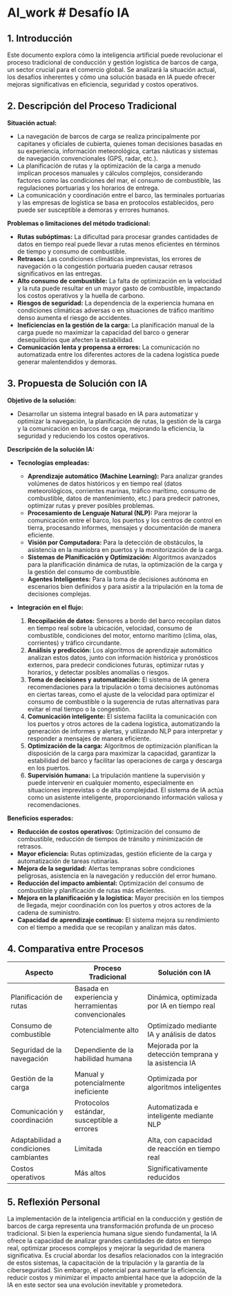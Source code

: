 # AI_work # Desafío IA

## 1. Introducción

Este documento explora cómo la inteligencia artificial puede revolucionar el proceso tradicional de conducción y gestión logística de barcos de carga, un sector crucial para el comercio global. Se analizará la situación actual, los desafíos inherentes y cómo una solución basada en IA puede ofrecer mejoras significativas en eficiencia, seguridad y costos operativos.

## 2. Descripción del Proceso Tradicional

**Situación actual:**

- La navegación de barcos de carga se realiza principalmente por capitanes y oficiales de cubierta, quienes toman decisiones basadas en su experiencia, información meteorológica, cartas náuticas y sistemas de navegación convencionales (GPS, radar, etc.).
- La planificación de rutas y la optimización de la carga a menudo implican procesos manuales y cálculos complejos, considerando factores como las condiciones del mar, el consumo de combustible, las regulaciones portuarias y los horarios de entrega.
- La comunicación y coordinación entre el barco, las terminales portuarias y las empresas de logística se basa en protocolos establecidos, pero puede ser susceptible a demoras y errores humanos.

**Problemas o limitaciones del método tradicional:**

- **Rutas subóptimas:** La dificultad para procesar grandes cantidades de datos en tiempo real puede llevar a rutas menos eficientes en términos de tiempo y consumo de combustible.
- **Retrasos:** Las condiciones climáticas imprevistas, los errores de navegación o la congestión portuaria pueden causar retrasos significativos en las entregas.
- **Alto consumo de combustible:** La falta de optimización en la velocidad y la ruta puede resultar en un mayor gasto de combustible, impactando los costos operativos y la huella de carbono.
- **Riesgos de seguridad:** La dependencia de la experiencia humana en condiciones climáticas adversas o en situaciones de tráfico marítimo denso aumenta el riesgo de accidentes.
- **Ineficiencias en la gestión de la carga:** La planificación manual de la carga puede no maximizar la capacidad del barco o generar desequilibrios que afecten la estabilidad.
- **Comunicación lenta y propensa a errores:** La comunicación no automatizada entre los diferentes actores de la cadena logística puede generar malentendidos y demoras.

## 3. Propuesta de Solución con IA

**Objetivo de la solución:**

- Desarrollar un sistema integral basado en IA para automatizar y optimizar la navegación, la planificación de rutas, la gestión de la carga y la comunicación en barcos de carga, mejorando la eficiencia, la seguridad y reduciendo los costos operativos.

**Descripción de la solución IA:**

- **Tecnologías empleadas:**
    - **Aprendizaje automático (Machine Learning):** Para analizar grandes volúmenes de datos históricos y en tiempo real (datos meteorológicos, corrientes marinas, tráfico marítimo, consumo de combustible, datos de mantenimiento, etc.) para predecir patrones, optimizar rutas y prever posibles problemas.
    - **Procesamiento de Lenguaje Natural (NLP):** Para mejorar la comunicación entre el barco, los puertos y los centros de control en tierra, procesando informes, mensajes y documentación de manera eficiente.
    - **Visión por Computadora:** Para la detección de obstáculos, la asistencia en la maniobra en puertos y la monitorización de la carga.
    - **Sistemas de Planificación y Optimización:** Algoritmos avanzados para la planificación dinámica de rutas, la optimización de la carga y la gestión del consumo de combustible.
    - **Agentes Inteligentes:** Para la toma de decisiones autónoma en escenarios bien definidos y para asistir a la tripulación en la toma de decisiones complejas.

- **Integración en el flujo:**
    1. **Recopilación de datos:** Sensores a bordo del barco recopilan datos en tiempo real sobre la ubicación, velocidad, consumo de combustible, condiciones del motor, entorno marítimo (clima, olas, corrientes) y tráfico circundante.
    2. **Análisis y predicción:** Los algoritmos de aprendizaje automático analizan estos datos, junto con información histórica y pronósticos externos, para predecir condiciones futuras, optimizar rutas y horarios, y detectar posibles anomalías o riesgos.
    3. **Toma de decisiones y automatización:** El sistema de IA genera recomendaciones para la tripulación o toma decisiones autónomas en ciertas tareas, como el ajuste de la velocidad para optimizar el consumo de combustible o la sugerencia de rutas alternativas para evitar el mal tiempo o la congestión.
    4. **Comunicación inteligente:** El sistema facilita la comunicación con los puertos y otros actores de la cadena logística, automatizando la generación de informes y alertas, y utilizando NLP para interpretar y responder a mensajes de manera eficiente.
    5. **Optimización de la carga:** Algoritmos de optimización planifican la disposición de la carga para maximizar la capacidad, garantizar la estabilidad del barco y facilitar las operaciones de carga y descarga en los puertos.
    6. **Supervisión humana:** La tripulación mantiene la supervisión y puede intervenir en cualquier momento, especialmente en situaciones imprevistas o de alta complejidad. El sistema de IA actúa como un asistente inteligente, proporcionando información valiosa y recomendaciones.

**Beneficios esperados:**

- **Reducción de costos operativos:** Optimización del consumo de combustible, reducción de tiempos de tránsito y minimización de retrasos.
- **Mayor eficiencia:** Rutas optimizadas, gestión eficiente de la carga y automatización de tareas rutinarias.
- **Mejora de la seguridad:** Alertas tempranas sobre condiciones peligrosas, asistencia en la navegación y reducción del error humano.
- **Reducción del impacto ambiental:** Optimización del consumo de combustible y planificación de rutas más eficientes.
- **Mejora en la planificación y la logística:** Mayor precisión en los tiempos de llegada, mejor coordinación con los puertos y otros actores de la cadena de suministro.
- **Capacidad de aprendizaje continuo:** El sistema mejora su rendimiento con el tiempo a medida que se recopilan y analizan más datos.

## 4. Comparativa entre Procesos

| Aspecto                        | Proceso Tradicional                      | Solución con IA                                    |
|--------------------------------|--------------------------------------|----------------------------------------------------|
| Planificación de rutas         | Basada en experiencia y herramientas convencionales | Dinámica, optimizada por IA en tiempo real        |
| Consumo de combustible         | Potencialmente alto                    | Optimizado mediante IA y análisis de datos          |
| Seguridad de la navegación     | Dependiente de la habilidad humana     | Mejorada por la detección temprana y la asistencia IA |
| Gestión de la carga            | Manual y potencialmente ineficiente    | Optimizada por algoritmos inteligentes              |
| Comunicación y coordinación    | Protocolos estándar, susceptible a errores | Automatizada e inteligente mediante NLP             |
| Adaptabilidad a condiciones cambiantes | Limitada                            | Alta, con capacidad de reacción en tiempo real     |
| Costos operativos              | Más altos                            | Significativamente reducidos                         |

## 5. Reflexión Personal

La implementación de la inteligencia artificial en la conducción y gestión de barcos de carga representa una transformación profunda de un proceso tradicional. Si bien la experiencia humana sigue siendo fundamental, la IA ofrece la capacidad de analizar grandes cantidades de datos en tiempo real, optimizar procesos complejos y mejorar la seguridad de manera significativa. Es crucial abordar los desafíos relacionados con la integración de estos sistemas, la capacitación de la tripulación y la garantía de la ciberseguridad. Sin embargo, el potencial para aumentar la eficiencia, reducir costos y minimizar el impacto ambiental hace que la adopción de la IA en este sector sea una evolución inevitable y prometedora.
